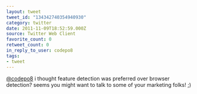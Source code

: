 ```yaml
---
layout: tweet
tweet_id: "134342740354940930"
category: twitter
date: 2011-11-09T18:52:59.000Z
source: Twitter Web Client
favorite_count: 0
retweet_count: 0
in_reply_to_user: codepo8
tags:
- tweet
---
```


[@codepo8](https://twitter.com/@codepo8) i thought feature detection was preferred over browser detection? seems you might want to talk to some of your marketing folks! ;)
